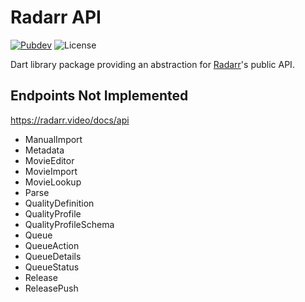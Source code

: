 # Radarr API

[![Pubdev][pubdev-shield]][pubdev]
![License][license-shield]

Dart library package providing an abstraction for [Radarr](https://radarr.video)'s public API.

## Endpoints Not Implemented

https://radarr.video/docs/api

- ManualImport
- Metadata
- MovieEditor
- MovieImport
- MovieLookup
- Parse
- QualityDefinition
- QualityProfile
- QualityProfileSchema
- Queue
- QueueAction
- QueueDetails
- QueueStatus
- Release
- ReleasePush

[license-shield]: https://img.shields.io/github/license/RoninComputer/dart-radarr-api?style=for-the-badge
[pubdev]: https://pub.dev/packages/radarr_api/
[pubdev-shield]: https://img.shields.io/pub/v/radarr_api.svg?style=for-the-badge

